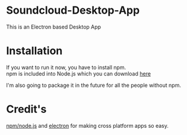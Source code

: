 # Soundcloud-Desktop-App
This is an Electron based Desktop App

# Installation
If you want to run it now, you have to install npm.  
npm is included into Node.js which you can download [here](https://nodejs.org/en/download/)  
  
I'm also going to package it in the future for all the people without npm.

# Credit's
[npm/node.js](https://nodejs.org/) and [electron](https://electronjs.org/) for making cross platform apps so easy.  
